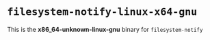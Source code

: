 # `filesystem-notify-linux-x64-gnu`

This is the **x86_64-unknown-linux-gnu** binary for `filesystem-notify`
